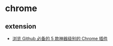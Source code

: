 # chrome

## extension

- [浏览 Github 必备的 5 款神器级别的 Chrome 插件](https://www.bilibili.com/video/BV197411J7xZ)
